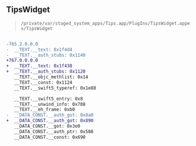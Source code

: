 ## TipsWidget

> `/private/var/staged_system_apps/Tips.app/PlugIns/TipsWidget.appex/TipsWidget`

```diff

-765.2.0.0.0
-  __TEXT.__text: 0x1f4d4
-  __TEXT.__auth_stubs: 0x1140
+767.0.0.0.0
+  __TEXT.__text: 0x1f438
+  __TEXT.__auth_stubs: 0x1120
   __TEXT.__objc_methlist: 0x14
   __TEXT.__const: 0x1124
   __TEXT.__swift5_typeref: 0x1e88

   __TEXT.__swift5_entry: 0x8
   __TEXT.__unwind_info: 0x708
   __TEXT.__eh_frame: 0xb0
-  __DATA_CONST.__auth_got: 0x8a0
+  __DATA_CONST.__auth_got: 0x890
   __DATA_CONST.__got: 0x3e0
   __DATA_CONST.__auth_ptr: 0x508
   __DATA_CONST.__const: 0x690

```
